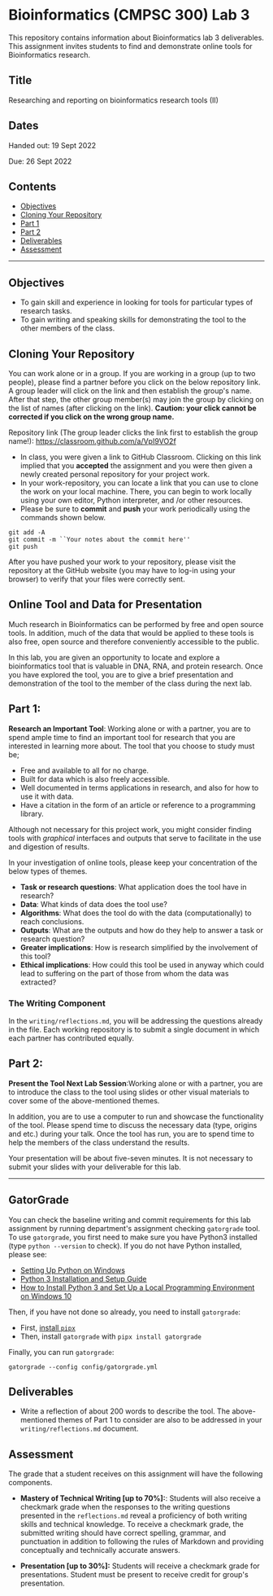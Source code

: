 # Bioinformatics (CMPSC 300) Lab 3

This repository contains information about Bioinformatics lab 3 deliverables. This assignment invites students to find and demonstrate online tools for Bioinformatics research.

## Title

Researching and reporting on bioinformatics research tools (II)

## Dates

Handed out: 19 Sept 2022

Due: 26 Sept 2022

 ## Contents

- [Objectives](#Objectives)
- [Cloning Your Repository](#Cloning-Your-Repository)
- [Part 1](#Part-1)
- [Part 2](#Part-2)
- [Deliverables](#Deliverables)
- [Assessment](#Assessment)

---

## Objectives

- To gain skill and experience in looking for tools for particular types of research tasks.
- To gain writing and speaking skills for demonstrating the tool to the other members of the class. 

## Cloning Your Repository

You can work alone or in a group. If you are working in a group (up to two people), please find a partner before you click on the below repository link. A group leader will click on the link and then establish the group's name. After that step, the other group member(s) may join the group by clicking on the list of names (after clicking on the link). __Caution: your click cannot be corrected if you click on the wrong group name.__

Repository link (The group leader clicks the link first to establish the group name!): https://classroom.github.com/a/VpI9VO2f

- In class, you were given a link to GitHub Classroom. Clicking on this link implied that you __accepted__ the assignment and you were then given a newly created personal repository for your project work.
- In your work-repository, you can locate a link that you can use to clone the work on your local machine. There, you can begin to work locally using your own editor, Python interpreter, and /or other resources.
- Please be sure to __commit__ and __push__ your work periodically using the commands shown below.

```
git add -A
git commit -m ``Your notes about the commit here''
git push
```

After you have pushed your work to your repository, please visit the repository at the GitHub website (you may have to log-in using your browser) to verify that your files were correctly sent.

## Online Tool and Data for Presentation

Much research in Bioinformatics can be performed by free and open source tools. In addition, much of the data that would be applied to these tools is also free, open source and therefore conveniently accessible to the public.

In this lab, you are given an opportunity to locate and explore a bioinformatics tool that is valuable in DNA, RNA, and protein research. Once you have explored the tool, you are to give a brief presentation and demonstration of the tool to the member of the class during the next lab.

## Part 1: 

__Research an Important Tool__: Working alone or with a partner, you are to spend ample time to find an important tool for research that you are interested in learning more about. The tool that you choose to study must be;

- Free and available to all for no charge.
- Built for data which is also freely accessible.
- Well documented in terms applications in research, and also for how to use it with data.
- Have a citation in the form of an article or reference to a programming library.

Although not necessary for this project work, you might consider finding tools with _graphical_ interfaces and outputs that serve to facilitate in the use and digestion of results.

In your investigation of online tools, please keep your concentration of the below types of themes.

- __Task or research questions__: What application does the tool have in research?
- __Data__: What kinds of data does the tool use?
- __Algorithms__: What does the tool do with the data (computationally) to reach conclusions.
- __Outputs__: What are the outputs and how do they help to answer a task or research question?
- __Greater implications__:  How is research simplified by the involvement of this tool?
- __Ethical implications__: How could this tool be used in anyway which could lead to suffering on the part of those from whom the data was extracted?

### The Writing Component
In the `writing/reflections.md`, you will be addressing the questions already in the file. Each working repository is to submit a single document in which each partner has contributed equally.

## Part 2:

__Present the Tool Next Lab Session__:Working alone or with a partner, you are to introduce the class to the tool using slides or other visual materials to cover some of the above-mentioned themes. 

In addition, you are to use a computer to run and showcase the functionality of the tool. Please spend time to discuss the necessary data (type, origins and etc.) during your talk. Once the tool has run, you are to spend time to help the members of the class understand the results. 

Your presentation will be about five-seven minutes. It is not necessary to submit your slides with your deliverable for this lab. 

---

## GatorGrade

You can check the baseline writing and commit requirements for this lab assignment by running department's assignment checking `gatorgrade` tool. To use `gatorgrade`, you first need to make sure you have Python3 installed (type `python --version` to check). If you do not have Python installed, please see:

- [Setting Up Python on Windows](https://realpython.com/lessons/python-windows-setup/)
- [Python 3 Installation and Setup Guide](https://realpython.com/installing-python/)
- [How to Install Python 3 and Set Up a Local Programming Environment on Windows 10](https://www.digitalocean.com/community/tutorials/how-to-install-python-3-and-set-up-a-local-programming-environment-on-windows-10)

Then, if you have not done so already, you need to install `gatorgrade`:

- First, [install `pipx`](https://pypa.github.io/pipx/installation/)
- Then, install `gatorgrade` with `pipx install gatorgrade`

Finally, you can run `gatorgrade`:

`gatorgrade --config config/gatorgrade.yml`

## Deliverables

- Write a reflection of about 200 words to describe the tool. The above-mentioned themes of Part 1 to consider are also to be addressed in your `writing/reflections.md` document.

## Assessment

The grade that a student receives on this assignment will have the following components.

- **Mastery of Technical Writing [up to 70%]:**: Students will also receive a checkmark grade when the responses to the writing questions presented in the `reflections.md` reveal a proficiency of both writing skills and technical knowledge. To receive a checkmark grade, the submitted writing should have correct spelling, grammar, and punctuation in addition to following the rules of Markdown and providing conceptually and technically accurate answers.

- **Presentation [up to 30%]:**
Students will receive a checkmark grade for presentations. Student must be present to receive credit for group's presentation.